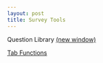 ```yaml
---
layout: post
title: Survey Tools
---
```


Question Library <a href="https://jessezlotoff.shinyapps.io/q_library/" target="_blank">(new window)</a>

[Tab Functions](https://jessezlotoff.github.io/tab_functions_post.html) 
